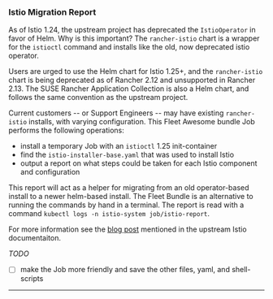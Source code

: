 ### Istio Migration Report

As of Istio 1.24, the upstream project has deprecated the `IstioOperator` in favor of Helm. Why is this important? The `rancher-istio` chart is a wrapper for the `istioctl` command and installs like the old, now deprecated istio operator.

Users are urged to use the Helm chart for Istio 1.25+, and the `rancher-istio` chart is being deprecated as of Rancher 2.12 and unsupported in Rancher 2.13.  The SUSE Rancher Application Collection is also a Helm chart, and follows the same convention as the upstream project.

Current customers -- or Support Engineers -- may have existing `rancher-istio` installs, with varying configuration. This Fleet Awesome bundle Job performs the following operations: 

* install a temporary Job with an `istioctl` 1.25 init-container
* find the `istio-installer-base.yaml` that was used to install Istio
* output a report on what steps could be taken for each Istio component and configuration

This report will act as a helper for migrating from an old operator-based install to a newer helm-based install. The Fleet Bundle is an alternative to running the commands by hand in a terminal. The report is read with a command `kubectl logs -n istio-system job/istio-report`.

For more information see the [blog post](https://istio.io/latest/blog/2024/in-cluster-operator-deprecation-announcement/#migrating-to-helm) mentioned in the upstream Istio documentaiton.

_TODO_
- [ ] make the Job more friendly and save the other files, yaml, and shell-scripts

---
